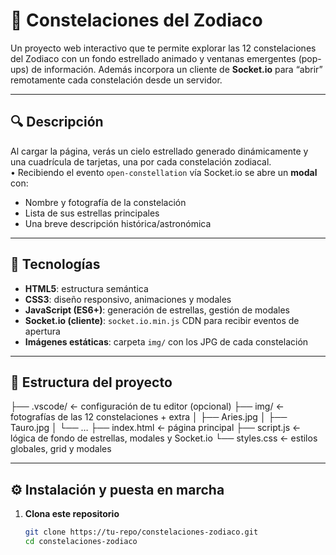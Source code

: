 # 📡 Constelaciones del Zodiaco

Un proyecto web interactivo que te permite explorar las 12 constelaciones del Zodiaco con un fondo estrellado animado y ventanas emergentes (pop-ups) de información. Además incorpora un cliente de **Socket.io** para “abrir” remotamente cada constelación desde un servidor.

---

## 🔍 Descripción

Al cargar la página, verás un cielo estrellado generado dinámicamente y una cuadrícula de tarjetas, una por cada constelación zodiacal.  
• Recibiendo el evento `open-constellation` vía Socket.io se abre un **modal** con:
  - Nombre y fotografía de la constelación  
  - Lista de sus estrellas principales  
  - Una breve descripción histórica/astronómica  

---

## 🚀 Tecnologías

- **HTML5**: estructura semántica  
- **CSS3**: diseño responsivo, animaciones y modales  
- **JavaScript (ES6+)**: generación de estrellas, gestión de modales  
- **Socket.io (cliente)**: `socket.io.min.js` CDN para recibir eventos de apertura  
- **Imágenes estáticas**: carpeta `img/` con los JPG de cada constelación  

---

## 📁 Estructura del proyecto
├── .vscode/ ← configuración de tu editor (opcional)
├── img/ ← fotografías de las 12 constelaciones + extra
│ ├── Aries.jpg
│ ├── Tauro.jpg
│ └── …
├── index.html ← página principal
├── script.js ← lógica de fondo de estrellas, modales y Socket.io
└── styles.css ← estilos globales, grid y modales

---

## ⚙️ Instalación y puesta en marcha

1. **Clona este repositorio**  
   ```bash
   git clone https://tu-repo/constelaciones-zodiaco.git
   cd constelaciones-zodiaco
